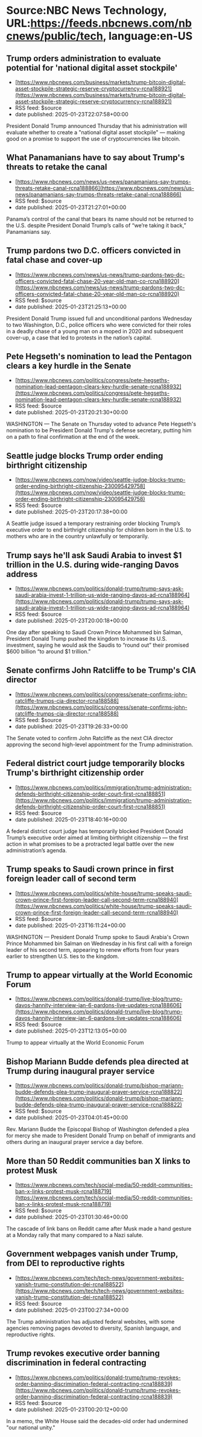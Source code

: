 # Source:NBC News Technology, URL:https://feeds.nbcnews.com/nbcnews/public/tech, language:en-US

## Trump orders administration to evaluate potential for 'national digital asset stockpile'
 - [https://www.nbcnews.com/business/markets/trump-bitcoin-digital-asset-stockpile-strategic-reserve-cryptocurrency-rcna188921](https://www.nbcnews.com/business/markets/trump-bitcoin-digital-asset-stockpile-strategic-reserve-cryptocurrency-rcna188921)
 - RSS feed: $source
 - date published: 2025-01-23T22:07:58+00:00

President Donald Trump announced Thursday that his administration will evaluate whether to create a "national digital asset stockpile" — making good on a promise to support the use of cryptocurrencies like bitcoin.

## What Panamanians have to say about Trump's threats to retake the canal
 - [https://www.nbcnews.com/news/us-news/panamanians-say-trumps-threats-retake-canal-rcna188866](https://www.nbcnews.com/news/us-news/panamanians-say-trumps-threats-retake-canal-rcna188866)
 - RSS feed: $source
 - date published: 2025-01-23T21:27:01+00:00

Panama’s control of the canal that bears its name should not be returned to the U.S. despite President Donald Trump’s calls of “we’re taking it back,” Panamanians say.

## Trump pardons two D.C. officers convicted in fatal chase and cover-up
 - [https://www.nbcnews.com/news/us-news/trump-pardons-two-dc-officers-convicted-fatal-chase-20-year-old-man-co-rcna188920](https://www.nbcnews.com/news/us-news/trump-pardons-two-dc-officers-convicted-fatal-chase-20-year-old-man-co-rcna188920)
 - RSS feed: $source
 - date published: 2025-01-23T21:25:13+00:00

President Donald Trump issued full and unconditional pardons Wednesday to two Washington, D.C., police officers who were convicted for their roles in a deadly chase of a young man on a moped in 2020 and subsequent cover-up, a case that led to protests in the nation’s capital.

## Pete Hegseth's nomination to lead the Pentagon clears a key hurdle in the Senate
 - [https://www.nbcnews.com/politics/congress/pete-hegseths-nomination-lead-pentagon-clears-key-hurdle-senate-rcna188932](https://www.nbcnews.com/politics/congress/pete-hegseths-nomination-lead-pentagon-clears-key-hurdle-senate-rcna188932)
 - RSS feed: $source
 - date published: 2025-01-23T20:21:30+00:00

WASHINGTON — The Senate on Thursday voted to advance Pete Hegseth's nomination to be President Donald Trump's defense secretary, putting him on a path to final confirmation at the end of the week.

## Seattle judge blocks Trump order ending birthright citizenship
 - [https://www.nbcnews.com/now/video/seattle-judge-blocks-trump-order-ending-birthright-citizenship-230095429758](https://www.nbcnews.com/now/video/seattle-judge-blocks-trump-order-ending-birthright-citizenship-230095429758)
 - RSS feed: $source
 - date published: 2025-01-23T20:17:38+00:00

A Seattle judge issued a temporary restraining order blocking Trump’s executive order to end birthright citizenship for children born in the U.S. to mothers who are in the country unlawfully or temporarily.

## Trump says he'll ask Saudi Arabia to invest $1 trillion in the U.S. during wide-ranging Davos address
 - [https://www.nbcnews.com/politics/donald-trump/trump-says-ask-saudi-arabia-invest-1-trillion-us-wide-ranging-davos-ad-rcna188964](https://www.nbcnews.com/politics/donald-trump/trump-says-ask-saudi-arabia-invest-1-trillion-us-wide-ranging-davos-ad-rcna188964)
 - RSS feed: $source
 - date published: 2025-01-23T20:00:18+00:00

One day after speaking to Saudi Crown Prince Mohammed bin Salman, President Donald Trump pushed the kingdom to increase its U.S. investment, saying he would ask the Saudis to “round out” their promised $600 billion “to around $1 trillion.”

## Senate confirms John Ratcliffe to be Trump's CIA director
 - [https://www.nbcnews.com/politics/congress/senate-confirms-john-ratcliffe-trumps-cia-director-rcna188588](https://www.nbcnews.com/politics/congress/senate-confirms-john-ratcliffe-trumps-cia-director-rcna188588)
 - RSS feed: $source
 - date published: 2025-01-23T19:26:33+00:00

The Senate voted to confirm John Ratcliffe as the next CIA director approving the second high-level appointment for the Trump administration.

## Federal district court judge temporarily blocks Trump's birthright citizenship order
 - [https://www.nbcnews.com/politics/immigration/trump-administration-defends-birthright-citizenship-order-court-first-rcna188851](https://www.nbcnews.com/politics/immigration/trump-administration-defends-birthright-citizenship-order-court-first-rcna188851)
 - RSS feed: $source
 - date published: 2025-01-23T18:40:16+00:00

A federal district court judge has temporarily blocked President Donald Trump’s executive order aimed at limiting birthright citizenship — the first action in what promises to be a protracted legal battle over the new administration’s agenda.

## Trump speaks to Saudi crown prince in first foreign leader call of second term
 - [https://www.nbcnews.com/politics/white-house/trump-speaks-saudi-crown-prince-first-foreign-leader-call-second-term-rcna188940](https://www.nbcnews.com/politics/white-house/trump-speaks-saudi-crown-prince-first-foreign-leader-call-second-term-rcna188940)
 - RSS feed: $source
 - date published: 2025-01-23T16:11:24+00:00

WASHINGTON — President Donald Trump spoke to Saudi Arabia's Crown Prince Mohammed bin Salman on Wednesday in his first call with a foreign leader of his second term, appearing to renew efforts from four years earlier to strengthen U.S. ties to the kingdom.

## Trump to appear virtually at the World Economic Forum
 - [https://www.nbcnews.com/politics/donald-trump/live-blog/trump-davos-hannity-interview-jan-6-pardons-live-updates-rcna188606](https://www.nbcnews.com/politics/donald-trump/live-blog/trump-davos-hannity-interview-jan-6-pardons-live-updates-rcna188606)
 - RSS feed: $source
 - date published: 2025-01-23T12:13:05+00:00

Trump to appear virtually at the World Economic Forum

## Bishop Mariann Budde defends plea directed at Trump during inaugural prayer service
 - [https://www.nbcnews.com/politics/donald-trump/bishop-mariann-budde-defends-plea-trump-inaugural-prayer-service-rcna188822](https://www.nbcnews.com/politics/donald-trump/bishop-mariann-budde-defends-plea-trump-inaugural-prayer-service-rcna188822)
 - RSS feed: $source
 - date published: 2025-01-23T04:01:45+00:00

Rev. Mariann Budde the Episcopal Bishop of Washington defended a plea for mercy she made to President Donald Trump on behalf of immigrants and others during an inaugural prayer service a day before.

## More than 50 Reddit communities ban X links to protest Musk
 - [https://www.nbcnews.com/tech/social-media/50-reddit-communities-ban-x-links-protest-musk-rcna188719](https://www.nbcnews.com/tech/social-media/50-reddit-communities-ban-x-links-protest-musk-rcna188719)
 - RSS feed: $source
 - date published: 2025-01-23T01:30:46+00:00

The cascade of link bans on Reddit came after Musk made a hand gesture at a Monday rally that many compared to a Nazi salute.

## Government webpages vanish under Trump, from DEI to reproductive rights
 - [https://www.nbcnews.com/tech/tech-news/government-websites-vanish-trump-constitution-dei-rcna188522](https://www.nbcnews.com/tech/tech-news/government-websites-vanish-trump-constitution-dei-rcna188522)
 - RSS feed: $source
 - date published: 2025-01-23T00:27:34+00:00

The Trump administration has adjusted federal websites, with some agencies removing pages devoted to diversity, Spanish language, and reproductive rights.

## Trump revokes executive order banning discrimination in federal contracting
 - [https://www.nbcnews.com/politics/donald-trump/trump-revokes-order-banning-discrimination-federal-contracting-rcna188839](https://www.nbcnews.com/politics/donald-trump/trump-revokes-order-banning-discrimination-federal-contracting-rcna188839)
 - RSS feed: $source
 - date published: 2025-01-23T00:20:12+00:00

In a memo, the White House said the decades-old order had undermined "our national unity."

